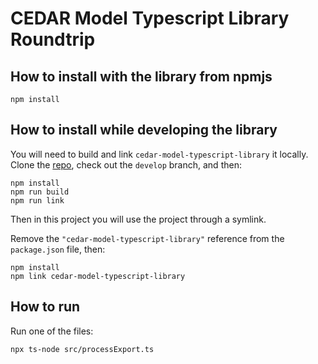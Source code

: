 # CEDAR Model Typescript Library Roundtrip

## How to install with the library from npmjs
```shell
npm install
```

## How to install while developing the library
You will need to build and link `cedar-model-typescript-library` it locally.
Clone the [repo](https://github.com/metadatacenter/cedar-model-typescript-library), check out the `develop` branch, and then:

```shell
npm install
npm run build
npm run link
```
Then in this project you will use the project through a symlink.

Remove the `"cedar-model-typescript-library"` reference from the `package.json` file, then:

```shell
npm install
npm link cedar-model-typescript-library
```

## How to run

Run one of the files:
```shell
npx ts-node src/processExport.ts
```
